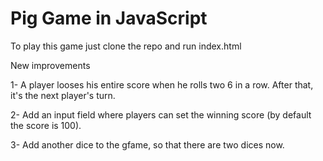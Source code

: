 # Pig Game in JavaScript

To play this game just clone the repo and run index.html

New improvements

1- A player looses his entire score when he rolls two 6 in a row. After that, it's the next player's turn.  

2- Add an input field where players can set the winning score (by default the score is 100).  

3- Add another dice to the gfame, so that there are two dices now.

